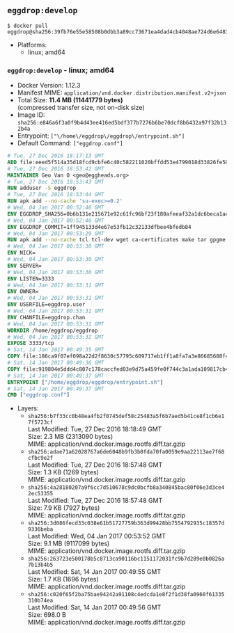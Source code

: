 ## `eggdrop:develop`

```console
$ docker pull eggdrop@sha256:39fb76e55e58508b0dbb3a89cc73671ea4dad4cb4048ae724d6e6483362d3b3f
```

-	Platforms:
	-	linux; amd64

### `eggdrop:develop` - linux; amd64

-	Docker Version: 1.12.3
-	Manifest MIME: `application/vnd.docker.distribution.manifest.v2+json`
-	Total Size: **11.4 MB (11441779 bytes)**  
	(compressed transfer size, not on-disk size)
-	Image ID: `sha256:e846a6f3a0f9b4d43ee416ed5bdf377b7276b6be70dcf8b6432a97f32b132b4a`
-	Entrypoint: `["\/home\/eggdrop\/eggdrop\/entrypoint.sh"]`
-	Default Command: `["eggdrop.conf"]`

```dockerfile
# Tue, 27 Dec 2016 18:17:13 GMT
ADD file:eeed5f514a35d18fcd9cbfe6c40c582211020bffdd53e4799018d33826fe5067 in / 
# Tue, 27 Dec 2016 18:53:42 GMT
MAINTAINER Geo Van O <geo@eggheads.org>
# Tue, 27 Dec 2016 18:53:43 GMT
RUN adduser -S eggdrop
# Tue, 27 Dec 2016 18:53:44 GMT
RUN apk add --no-cache 'su-exec>=0.2'
# Wed, 04 Jan 2017 00:52:46 GMT
ENV EGGDROP_SHA256=0b6b131e215671e92c61fc96bf23f180afeeaf32a1dc6beca1ac35517c675245
# Wed, 04 Jan 2017 00:52:46 GMT
ENV EGGDROP_COMMIT=1ff945133d4e67e53fb12c32133dfbee4bfedb84
# Wed, 04 Jan 2017 00:53:29 GMT
RUN apk add --no-cache tcl tcl-dev wget ca-certificates make tar gpgme bash build-base openssl openssl-dev  && wget https://github.com/eggheads/eggdrop/archive/$EGGDROP_COMMIT.tar.gz -O develop.tar.gz  && echo "$EGGDROP_SHA256  develop.tar.gz" | sha256sum -c -   && tar -zxvf develop.tar.gz   && rm develop.tar.gz     && ( cd eggdrop-$EGGDROP_COMMIT     && ./configure     && make config     && make     && make install DEST=/home/eggdrop/eggdrop )   && rm -rf eggdrop-$EGGDROP_COMMIT   && mkdir /home/eggdrop/eggdrop/data   && chown -R eggdrop /home/eggdrop/eggdrop   && apk del tcl-dev wget ca-certificates make tar gpgme build-base openssl-dev
# Wed, 04 Jan 2017 00:53:30 GMT
ENV NICK=
# Wed, 04 Jan 2017 00:53:30 GMT
ENV SERVER=
# Wed, 04 Jan 2017 00:53:30 GMT
ENV LISTEN=3333
# Wed, 04 Jan 2017 00:53:31 GMT
ENV OWNER=
# Wed, 04 Jan 2017 00:53:31 GMT
ENV USERFILE=eggdrop.user
# Wed, 04 Jan 2017 00:53:31 GMT
ENV CHANFILE=eggdrop.chan
# Wed, 04 Jan 2017 00:53:31 GMT
WORKDIR /home/eggdrop/eggdrop
# Wed, 04 Jan 2017 00:53:32 GMT
EXPOSE 3333/tcp
# Sat, 14 Jan 2017 00:49:35 GMT
COPY file:186ca9f07ef098a22d2f8630c57795c609717eb1ff1a8fa7a3e86685688f4973 in /home/eggdrop/eggdrop 
# Sat, 14 Jan 2017 00:49:36 GMT
COPY file:919804e5ddd4c807c178caccfed03e9d75a459fe0f744c3a1ada109817cb44ec in /home/eggdrop/eggdrop/scripts/ 
# Sat, 14 Jan 2017 00:49:37 GMT
ENTRYPOINT ["/home/eggdrop/eggdrop/entrypoint.sh"]
# Sat, 14 Jan 2017 00:49:37 GMT
CMD ["eggdrop.conf"]
```

-	Layers:
	-	`sha256:b7f33cc0b48ea4fb2f0745def58c25483a5f6b7aed5b41ce8f1cb6e17f5723cf`  
		Last Modified: Tue, 27 Dec 2016 18:18:49 GMT  
		Size: 2.3 MB (2313090 bytes)  
		MIME: application/vnd.docker.image.rootfs.diff.tar.gzip
	-	`sha256:adae71a62028767a6de6048b9fb3b0fda70fa0059e9aa22113ae7f68cfbc9e2f`  
		Last Modified: Tue, 27 Dec 2016 18:57:48 GMT  
		Size: 1.3 KB (1269 bytes)  
		MIME: application/vnd.docker.image.rootfs.diff.tar.gzip
	-	`sha256:4a28180207a9f6cc7d510678c9dc0bcfb8a340845bac80f06e3d3ce42ec53355`  
		Last Modified: Tue, 27 Dec 2016 18:57:48 GMT  
		Size: 7.9 KB (7927 bytes)  
		MIME: application/vnd.docker.image.rootfs.diff.tar.gzip
	-	`sha256:3d086fecd33c038e61b51727759b363d99428bb7554792935c18357d9336beba`  
		Last Modified: Wed, 04 Jan 2017 00:53:52 GMT  
		Size: 9.1 MB (9117099 bytes)  
		MIME: application/vnd.docker.image.rootfs.diff.tar.gzip
	-	`sha256:263723e500178b5c8713ca90116bc1151172031fc9b7d289e0b0826a7b13b4b5`  
		Last Modified: Sat, 14 Jan 2017 00:49:55 GMT  
		Size: 1.7 KB (1696 bytes)  
		MIME: application/vnd.docker.image.rootfs.diff.tar.gzip
	-	`sha256:c020f65f2ba75bae94242a91108c4edcda1e8f2f1d38fa0960f61335310b74ea`  
		Last Modified: Sat, 14 Jan 2017 00:49:56 GMT  
		Size: 698.0 B  
		MIME: application/vnd.docker.image.rootfs.diff.tar.gzip
